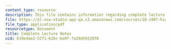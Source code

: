 ```yaml
---
content_type: resource
description: This file contains information regarding complete lecture notes.
file: https://ol-ocw-studio-app-qa.s3.amazonaws.com/courses/18-s997-high-dimensional-statistics-spring-2015/619e4ae252f1b26cbe0f7a29d5932978_MIT18_S997S15_CourseNotes.pdf
file_type: application/pdf
resourcetype: Document
title: Complete Lecture Notes
uid: 619e4ae2-52f1-b26c-be0f-7a29d5932978
---
```

